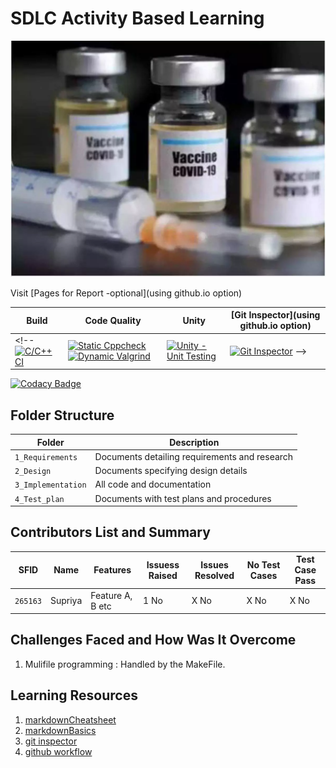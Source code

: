 # SDLC Activity Based Learning
![CVC](https://github.com/supriyayadav221/miniproject265163/blob/master/vaccine%20pic.cms)

Visit [Pages for Report -optional](using github.io option)

Build | Code Quality | Unity | [Git Inspector](using github.io option)
------|----------|-------|--------------
<!-- [![C/C++ CI](https://github.com/prithvisekhar/AppliedSDLC_Template/actions/workflows/c-cpp.yml/badge.svg)](https://github.com/prithvisekhar/AppliedSDLC_Template/actions/workflows/c-cpp.yml) | [![Static Cppcheck](https://github.com/prithvisekhar/AppliedSDLC_Template/actions/workflows/cppcheck.yml/badge.svg)](https://github.com/prithvisekhar/AppliedSDLC_Template/actions/workflows/cppcheck.yml) [![Dynamic Valgrind](https://github.com/prithvisekhar/AppliedSDLC_Template/actions/workflows/CodeQuality_Dynamic.yml/badge.svg)](https://github.com/prithvisekhar/AppliedSDLC_Template/actions/workflows/CodeQuality_Dynamic.yml)| [![Unity - Unit Testing](https://github.com/prithvisekhar/AppliedSDLC_Template/actions/workflows/unity.yml/badge.svg)](https://github.com/prithvisekhar/AppliedSDLC_Template/actions/workflows/unity.yml)| [![Git Inspector](https://github.com/prithvisekhar/AppliedSDLC_Template/actions/workflows/gitinspector.yml/badge.svg)](https://github.com/prithvisekhar/AppliedSDLC_Template/actions/workflows/gitinspector.yml) -->


[![Codacy Badge](https://app.codacy.com/project/badge/Grade/362fd09ae32d4c5c9dd842c4e742be04)](https://www.codacy.com/gh/supriyayadav221/miniproject265163/dashboard?utm_source=github.com&amp;utm_medium=referral&amp;utm_content=supriyayadav221/miniproject265163&amp;utm_campaign=Badge_Grade)

## Folder Structure
Folder             | Description
-------------------| -----------------------------------------
`1_Requirements`   | Documents detailing requirements and research
`2_Design`         | Documents specifying design details
`3_Implementation` | All code and documentation
`4_Test_plan`      | Documents with test plans and procedures

## Contributors List and Summary

SFID |  Name   |    Features    | Issuess Raised |Issues Resolved|No Test Cases|Test Case Pass
-------|---------|----------------|----------------|---------------|-------------|--------------
`265163` | Supriya  | Feature A, B etc    | 1 No     | X No   |X No   |X No     
   

## Challenges Faced and How Was It Overcome

1. Mulifile programming : Handled by the MakeFile.

## Learning Resources
1. [markdownCheatsheet](https://github.com/adam-p/markdown-here/wiki/Markdown-Cheatsheet)
2. [markdownBasics](https://guides.github.com/features/mastering-markdown/)
3. [git inspector](https://github.com/ejwa/gitinspector.git)
4. [github workflow](https://docs.github.com/en/actions/learn-github-action)

